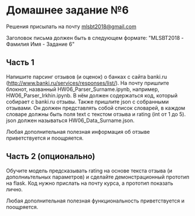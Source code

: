 # Домашнее задание №6

Решения присылать на почту mlsbt2018@gmail.com

Заголовок письма должен быть в следующем формате: "MLSBT2018 - Фамилия Имя - Задание 6"


## Часть 1

Напишите парсинг отзывов (и оценок) о банках с сайта banki.ru (http://www.banki.ru/services/responses/list/).
На почту пришлите блокнот, названный HW06_Parser_Surname.ipynb, например, HW06_Parser_Irkhin.ipynb. В нём должен содержаться код, который собирает с banki.ru отзывы. Также пришлите json с собранными отзывами. Он должен представлять собой список словарей, в каждом словаре должны быть поля text с текстом отзыва и rating (int от 1 до 5). json должен называться HW06_Data_Surname.json.

Любая дополнительная полезная информация об отзыве приветствуется и поощряется.

## Часть 2 (опционально)

Обучите модель предсказывать rating на основе текста отзыва (и дополниьтельных параметров) и сделайте демонстрационный прототип на flask. Код нужно прислать на почту курса, а прототип показать лично.

Любая дополнительная полезная функциональность приветствуется и поощряется.